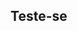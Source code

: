 ## Teste-se

<head>
  <meta http-equiv="X-UA-Compatible" content="IE=edge" />
  
  <meta http-equiv="content-type" content="text/html; charset=utf-8" />
  
  <meta name="viewport" content="initial-scale=1.0" />
  
  <title>
    Quiz
  </title>
  
  <!-- jquery for maximum compatibility -->
  
  <link type="text/css" rel="stylesheet" href="https://stackpath.bootstrapcdn.com/twitter-bootstrap/2.2.1/css/bootstrap-combined.min.css" />
  
  <!--<script src="http://ajax.googleapis.com/ajax/libs/jquery/1.9.1/jquery.min.js"></script>--> <script src="https://code.jquery.com/jquery-1.11.1.min.js" integrity="sha256-VAvG3sHdS5LqTT+5A/aeq/bZGa/Uj04xKxY8KM/w9EE=" crossorigin="anonymous"></script>
 <script src="https://stackpath.bootstrapcdn.com/bootstrap/3.3.5/js/bootstrap.min.js"></script>
 <script></p>

<pre><code>var quiztitle// = "Bobby's Sample Quiz";

/**
* Set the information about your questions here. The correct answer string needs to match
* the correct choice exactly, as it does string matching. (case sensitive)
*
*/
</code></pre>

<p>/**
*Let's create the randomization of the questions!
*/</p>

<p>function shuffle(array) {
  var currentIndex = array.length, temporaryValue, randomIndex;</p>

<p>// While there remain elements to shuffle...
  while (0 !== currentIndex) {</p>

<pre><code>// Pick a remaining element...
randomIndex = Math.floor(Math.random() * currentIndex);
currentIndex -= 1;

// And swap it with the current element.
temporaryValue = array[currentIndex];
array[currentIndex] = array[randomIndex];
array[randomIndex] = temporaryValue;
</code></pre>

<p>}</p>

<p>return array;
}</p>

<p>if (!("scramble" in Array.prototype)) {
  Object.defineProperty(Array.prototype, "scramble", {
    enumerable: false,
    value: function() {
      var o, i, ln = this.length;
      while (ln--) {
        i = Math.random() * (ln + 1) | 0;
        o = this[ln];
        this[ln] = this[i];
        this[i] = o;
      }
      return this;
    }
  });
}</p>

<pre><code>var quiz = [
    {
        "question"      :   "Which script would cause the sprite to say 'Hello Izzy'?",
        "image"         :   "images/montage-1.png",
        "choices"       :   [
                                "A",
                                "B",
                                "C",
                                "D"
                            ],
        "correct"       :   "C",
        "explanation"   :   "You need to join the 'Hello ' string to the `name` variable",
    },
    {
        "question"      :   "Which script would ask the user for their first name and last name and then output their full name?",
        "image"         :   "images/montage-2.png",
        "choices"       :   [
                                "A",
                                "B",
                                "C",
                                "D"
                            ],
        "correct"       :   "D",
        "explanation"   :   "The question must be asked first, and then the answer stored as a variable."
    },
    {
        "question"      :   "Which script will move the sprite left when the user types 'left' and right when the user types anything else?",
        "image"         :   "images/montage-3.png",
        "choices"       :   [
                                "A",
                                "B",
                                "C",
                                "D"
                            ],
        "correct"       :   "A",
        "explanation"   :   "The if condition should check if left has been typed and then move in the negative x. Otherwise the sprite should always move in the positive x",
    },

];
</code></pre>

<p>//use this for IE syntax error at => : ECMA script 6 not supported in IE 11 :(
//quiz.forEach(function(q){ return q.choices.scramble()});</p>

<p>//use this for ECMA script 6
//quiz.forEach(q => q.choices.scramble());
//console.log(quiz[0].choices);</p>

<p>quiz = shuffle(quiz);</p>

<pre><code>/******* No need to edit below this line *********/
var currentquestion = 0, score = 0, submt=true, picked;

jQuery(document).ready(function($){

    /**
     * HTML Encoding function for alt tags and attributes to prevent messy
     * data appearing inside tag attributes.
     */
    function htmlEncode(value){
      return $(document.createElement('div')).text(value).html();
    }

    /**
     * This will add the individual choices for each question to the ul#choice-block
     *
     * @param {choices} array The choices from each question
     */
    function addChoices(choices){
        if(typeof choices !== "undefined" &amp;&amp; $.type(choices) == "array"){
            $('#choice-block').empty();
            for(var i=0;i&lt;choices.length; i++){
            $(document.createElement('li')).addClass('choice choice-box btn').attr('data-index', i).text(choices[i]).appendTo('#choice-block');
            }
        }
    }

    /**
     * Resets all of the fields to prepare for next question
     */
    function nextQuestion(){
        submt = true;
        $('#explanation').empty();
        $('#question').text(quiz[currentquestion]['question']);
        $('#pager').text('Question ' + Number(currentquestion + 1) + ' of ' + quiz.length);
        if(quiz[currentquestion].hasOwnProperty('image') &amp;&amp; quiz[currentquestion]['image'] != ""){
            if($('#question-image').length == 0){
                $(document.createElement('img')).addClass('question-image').attr('id', 'question-image').attr('src', quiz[currentquestion]['image']).attr('alt', htmlEncode(quiz[currentquestion]['question'])).insertAfter('#question');
            } else {
                $('#question-image').attr('src', quiz[currentquestion]['image']).attr('alt', htmlEncode(quiz[currentquestion]['question']));
            }
        } else {
            $('#question-image').remove();
        }
        addChoices(quiz[currentquestion]['choices']);
        setupButtons();

        jQuery(document).ready(function($){
            $("#question").html(function(){
                var text= $(this).text().trim().split(" ");
                var first = text.shift();
                return (text.length &gt; 0 ? "&lt;span class='number'&gt;"+ first +"&lt;/span&gt; " : first) + text.join(" ");
            });

            $('p.pager').each(function(){
                var text = $(this).text().split(' ');
                if(text.length &lt; 2)
                    return;

                text[1] = '&lt;span class="qnumber"&gt;'+text[1]+'&lt;/span&gt;';
                $(this).html(
                    text.join(' ')
                );
            });

        });

    }

    /**
     * After a selection is submitted, checks if its the right answer
     *
     * @param {choice} number The li zero-based index of the choice picked
     */
    function processQuestion(choice){
        if(quiz[currentquestion]['choices'][choice] == quiz[currentquestion]['correct']){
            $('.choice').eq(choice).addClass('btn-success').css({'font-weight':'bold', 'border-color':'#51a351', 'color':'#fff'});
            $('#explanation').html('&lt;span class="correct"&gt;CORRECT!&lt;/span&gt; ' + htmlEncode(quiz[currentquestion]['explanation']));
            score++;
        } else {
            $('.choice').eq(choice).addClass('btn-danger').css({'font-weight':'bold', 'border-color':'#f93939', 'color':'#fff'});
            $('#explanation').html('&lt;span class="incorrect"&gt;INCORRECT!&lt;/span&gt; ' + htmlEncode(quiz[currentquestion]['explanation']));
        }
        currentquestion++;

        if(currentquestion == quiz.length){
            $('#submitbutton').html('GET QUIZ RESULTS').removeClass('btn-success').addClass('btn-info').css({'border-color':'#3a87ad', 'color':'#fff'}).on('click', function(){
                $(this).text('GET QUIZ RESULTS').on('click');
                endQuiz();
            })

        } else if (currentquestion &lt; quiz.length){
            $('#submitbutton').html('NEXT QUESTION &amp;raquo;').removeClass('btn-success').addClass('btn-warning').css({'font-weight':'bold', 'border-color':'#faa732', 'color':'#fff'}).on('click', function(){
                $(this).text('- CHECK ANSWER -').removeClass('btn-warning').addClass('btn-success').css({'font-weight':'bold', 'border-color':'#51a351', 'color':'#fff'}).on('click');
                nextQuestion();
            })
        } else {
            //  $('#submitbutton').html('NEXT QUESTION &amp;raquo;').on('click', function(){
            //      $(this).text('- CHECK ANSWER -').css({'color':'inherit'}).on('click');
            //  })
        }


    }

    /**
     * Sets up the event listeners for each button.
     */
    function setupButtons(){
        $('.choice').on('click', function(){
            picked = $(this).attr('data-index');
            $('.choice').removeAttr('style').off('mouseout mouseover');
            $(this).css({'font-weight':'bold', 'border-color':'#51a351', 'color':'#51a351'});
            if(submt){
                submt=false;
                $('#submitbutton').css({'color':'#fff','cursor':'pointer'}).on('click', function(){
                    $('.choice').off('click');
                    $(this).off('click');
                    processQuestion(picked);
                });
            }
        })
    }

    /**
     * Quiz ends, display a message.
     */
    function endQuiz(){
        $('#explanation').empty();
        $('#question').empty();
        $('#choice-block').empty();
        $('#submitbutton').remove();
        $('.rsform-block-submit').addClass('show');
        $('#question').text("You got " + score + " out of " + quiz.length + " correct.");
        $(document.createElement('h4')).addClass('score').text(Math.round(score/quiz.length * 100) + '%').insertAfter('#question');         
    }

    /**
     * Runs the first time and creates all of the elements for the quiz
     */
    function init(){
        //add title
        if(typeof quiztitle !== "undefined" &amp;&amp; $.type(quiztitle) === "string"){
            $(document.createElement('h2')).text(quiztitle).appendTo('#frame');
        } //else {
            //$(document.createElement('h2')).text("Quiz").appendTo('#frame');
</code></pre>

<p>//          }</p>

<pre><code>        //add pager and questions
        if(typeof quiz !== "undefined" &amp;&amp; $.type(quiz) === "array"){
            //add pager
            $(document.createElement('p')).addClass('pager').attr('id','pager').text('Question 1 of ' + quiz.length).appendTo('#frame');
            //add first question
            $(document.createElement('h3')).addClass('question').attr('id', 'question').text(quiz[0]['question']).appendTo('#frame');
            //add image if present
            if(quiz[0].hasOwnProperty('image') &amp;&amp; quiz[0]['image'] != ""){
                $(document.createElement('img')).addClass('question-image').attr('id', 'question-image').attr('src', quiz[0]['image']).attr('alt', htmlEncode(quiz[0]['question'])).appendTo('#frame');
            }

            $(document.createElement('p')).addClass('explanation').attr('id','explanation').html('').appendTo('#frame');

            //questions holder
            $(document.createElement('ul')).attr('id', 'choice-block').appendTo('#frame');

            //add choices
            addChoices(quiz[0]['choices']);

            //add submit button
            $(document.createElement('div')).addClass('btn-success choice-box').attr('id', 'submitbutton').text('- CHECK ANSWER -').css({'font-weight':'bold', 'color':'#fff','padding':'30px 0', 'border-radius':'10px'}).appendTo('#frame');

            setupButtons();
        }
    }

    init();

});

jQuery(document).ready(function($){         
    $("#question").html(function(){
    var text= $(this).text().trim().split(" ");
    var first = text.shift();
        return (text.length &gt; 0 ? "&lt;span class='number'&gt;"+ first +"&lt;/span&gt; " : first) + text.join(" ");
    });

    $('p.pager').each(function(){
        var text = $(this).text().split(' ');
        if(text.length &lt; 2)
            return;

        text[1] = '&lt;span class="qnumber"&gt;'+text[1]+'&lt;/span&gt;';
        $(this).html(
            text.join(' ')
        );
    });

}); 

    function copyText() {
        var output = document.getElementById("frame").innerHTML;
        document.getElementById("placecontent").value = output;
    }

&lt;/script&gt;
&lt;style type="text/css" media="all"&gt;
    input                                                   { height:30px !important; }
    input[type=checkbox]                                    { height:30px !important; margin-top:-3px !important; margin-right:5px !important; box-shadow:none; background-color:#ffffff; position:relative !important; }
    textarea                                                { width: 90%; margin: 0 auto; display: block; }
    input[type=radio]                                       { height:30px !important; margin-top:-3px !important; margin-right:5px !important; box-shadow:none; background-color:#ffffff; position:relative !important; }
    .form-group input, .form-group select                   { height:30px; padding: 0px 12px; }
    .form-horizontal .form-group                            { margin:10px; }
    .formContainer .formControlLabel                        { width:auto !important; min-width:150px; margin:0; padding:0; }
    .formControls                                           { width:100%; padding:0; margin: 10px 0 20px auto; }
    .radio                                                  { padding-top:0 !important; padding-left:8px !important; }
    .radio-inline                                           { margin-right:10px; padding-top:0 !important; display:inline; }
    .bold                                                   { font-weight:bold; }
    .italic                                                 { font-style:italic; }
    .clear                                                  { width:100%; margin:0 !important; }
    .rsform-block-submit                                    { display:none; }
    .show                                                   { display: block !important; }
</code></pre>

<p>/*      .rsform-block-placecontent                              { display:none; } */
        #submit                                                 { margin:0 auto; display:block; }</p>

<pre><code>    /* QUIZ STYLES */
    ol                          { list-style:none; }
    ul#choice-block  {columns: 4; -webkit-columns: 4; -moz-columns: 4;}
    strong                                                  { font-weight:700; }
    #frame                                                  { width:auto; max-width: 800px; background:transparent; margin:3px auto; padding:10px; color:#333 !important; }
    div#frame h2                                            { width:auto; border-bottom:1px solid #bdbdbd; padding:0 0 5px 0; font-size:30px; }
    h3.question                                             { font-weight:normal; margin:20px 0; padding:0; font-style:italic; display:block; }
    p.pager                                                 { margin:5px 0 5px; color:#999; text-align:right; }
    .qnumber                                                { font-size:25px; font-weight:bold; font-style:italic; vertical-align:bottom; }
</code></pre>

<p>/*      .number                                 { font-size:25px; font-weight:bold; font-style:normal; vertical-align:inherit; padding-right:10px; } */</p>

<pre><code>    .score                  { width:100%; display:inline-block; margin:30px 0; font-size:100px; text-align:center; }
    img.question-image                                      { width:100%; height:auto; display:block; max-width:705px; margin:10px auto; border:1px solid #ccc; }
*/  #choice-block               { display:block; list-style:none; margin:0; padding:0; cursor: pointer; }
    #submitbutton               { cursor:pointer; -webkit-border-radius: 5px; -moz-border-radius: 5px; border-radius: 5px; } */
/*  #submitbutton:hover                                     { background:#7b8da6; } */
    #explanation                { width:auto; min-height:100px; margin:0 auto; padding:20px 0; text-align:center; }
    #explanation span           { font-weight:bold; padding-right:8px; }
    .choice-box                 { width:50%;  display:block;  text-align:center;  margin:5px auto !important; padding:10px 0 !important; border:1px solid #bdbdbd; }
    .correct                { color:#51a351; font-size: 20px; display: block; margin-bottom: 5px; border-bottom: 1px #51a351 solid; padding-bottom: 5px; }
    .incorrect              { color:#f93939; font-size: 20px; display: block; margin-bottom: 5px; border-bottom: 1px #f93939 solid; padding-bottom: 5px; }
&lt;/style&gt;
</code></pre>

<p></head>
<body></p>

<div class="form-group rsform-block rsform-block-framecontent">
    <div id="frame" role="content"></div>
</div>

<hr>

<!--<div class="form-group rsform-block rsform-block-placecontent">
    <label class="col-sm-3 control-label formControlLabel" data-toggle="tooltip" title="" for="placecontent"></label>
    <div class="col-sm-6 formControls">
        <textarea cols="50" rows="5" name="form[placecontent]" id="placecontent" readonly="" class="rsform-text-box form-control rsform-text-box"></textarea>           
    </div>
</div>  -->

<p><!--<div class="col-sm-6 formControls rsform-block-submit">
    <button type="submit" name="form[submit]" id="submit" onclick="copyText()" class="rsform-submit-button  btn btn-primary">Submit Quiz</button>           
</div> -->
</body>
</html></p>

<p><em>This quiz may not work in Internet Explorer. If you can't see the quiz then please try using another browser.</em></p>
</script>